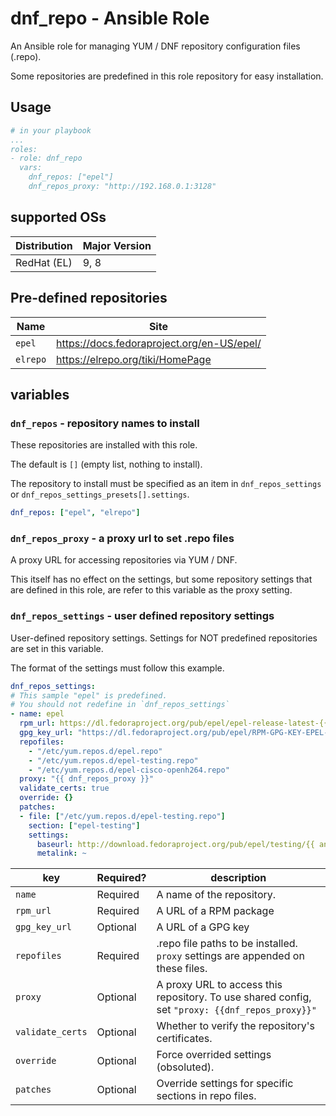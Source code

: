 # dnf_repo - Ansible Role

An Ansible role for managing YUM / DNF repository configuration files (.repo).

Some repositories are predefined in this role repository
for easy installation.

## Usage

```yaml
# in your playbook
...
roles:
- role: dnf_repo
  vars:
    dnf_repos: ["epel"]
    dnf_repos_proxy: "http://192.168.0.1:3128"
```

## supported OSs

| Distribution | Major Version |
| ------------ | ------------- |
| RedHat (EL)  | 9, 8          |

## Pre-defined repositories

| Name     | Site       |
| -------- | ---------- |
| `epel`   | https://docs.fedoraproject.org/en-US/epel/ |
| `elrepo` | https://elrepo.org/tiki/HomePage |

## variables

### `dnf_repos` - repository names to install


These repositories are installed with this role.

The default is `[]` (empty list, nothing to install).

The repository to install must be specified as
an item in `dnf_repos_settings`
or `dnf_repos_settings_presets[].settings`.


```yaml
dnf_repos: ["epel", "elrepo"]
```

### `dnf_repos_proxy` - a proxy url to set .repo files

A proxy URL for accessing repositories via YUM / DNF.

This itself has no effect on the settings,
but some repository settings that are defined in this role,
are refer to this variable as the proxy setting.

### `dnf_repos_settings` - user defined repository settings

User-defined repository settings.
Settings for NOT predefined repositories are set in this variable.

The format of the settings must follow this example.

```yaml
dnf_repos_settings:
# This sample "epel" is predefined.
# You should not redefine in `dnf_repos_settings`
- name: epel
  rpm_url: https://dl.fedoraproject.org/pub/epel/epel-release-latest-{{ ansible_distribution_major_version }}.noarch.rpm
  gpg_key_url: "https://dl.fedoraproject.org/pub/epel/RPM-GPG-KEY-EPEL-{{ ansible_distribution_major_version }}"
  repofiles:
    - "/etc/yum.repos.d/epel.repo"
    - "/etc/yum.repos.d/epel-testing.repo"
    - "/etc/yum.repos.d/epel-cisco-openh264.repo"
  proxy: "{{ dnf_repos_proxy }}"
  validate_certs: true
  override: {}
  patches:
  - file: ["/etc/yum.repos.d/epel-testing.repo"]
    section: ["epel-testing"]
    settings:
      baseurl: http://download.fedoraproject.org/pub/epel/testing/{{ ansible_distribution_major_version }}/$basearch
      metalink: ~

```

| key           | Required? | description  |
| ------------- | --------- | ------------ |
| `name`        | Required  | A name of the repository. |
| `rpm_url`     | Required  | A URL of a RPM package |
| `gpg_key_url` | Optional  | A URL of a GPG key |
| `repofiles`   | Required  | .repo file paths to be installed. `proxy` settings are appended on these files. |
| `proxy`       | Optional  | A proxy URL to access this repository. To use shared config, set `"proxy: {{dnf_repos_proxy}}"` |
| `validate_certs` | Optional | Whether to verify the repository's certificates. |
| `override`    | Optional  | Force overrided settings (obsoluted). |
| `patches`    | Optional   | Override settings for specific sections in repo files. |
